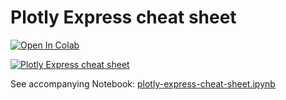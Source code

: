 # Plotly Express cheat sheet

[![Open In Colab](https://colab.research.google.com/assets/colab-badge.svg)](https://colab.research.google.com/github/FranzDiebold/plotly-express-cheat-sheet/blob/main/plotly-express-cheat-sheet.ipynb)

[![Plotly Express cheat sheet](https://franzdiebold.github.io/plotly-express-cheat-sheet/Plotly_Express_cheat_sheet.png)](https://franzdiebold.github.io/plotly-express-cheat-sheet/Plotly_Express_cheat_sheet.pdf)

See accompanying Notebook: [plotly-express-cheat-sheet.ipynb](plotly-express-cheat-sheet.ipynb)

